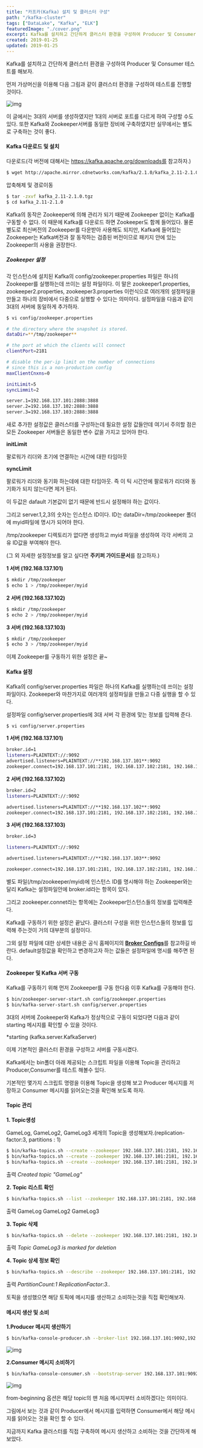 ```yaml
---
title: "카프카(Kafka) 설치 및 클러스터 구성"
path: "/kafka-cluster"
tags: ["DataLake", "Kafka", "ELK"]
featuredImage: "./cover.png"
excerpt: Kafka를 설치하고 간단하게 클러스터 환경을 구성하여 Producer 및 Consumer 테스트를 해보자.
created: 2019-01-25
updated: 2019-01-25
---
```

Kafka를 설치하고 간단하게 클러스터 환경을 구성하여 Producer 및 Consumer 테스트를 해보자.

먼저 가상머신을 이용해 다음 그림과 같이 클러스터 환경을 구성하여 테스트를 진행할 것이다.

![img](kfc-01.png)

이 글에서는 3대의 서버를 생성하였지만 1대의 서버로 포트를 다르게 하여 구성할 수도 있다. 또한 Kafka와 Zookeeper서버를 동일한 장비에 구축하였지만 실무에서는 별도로 구축하는 것이 좋다.


#### Kafka 다운로드 및 설치

다운로드(각 버전에 대해서는 https://kafka.apache.org/downloads를 참고하자.)

```bash
$ wget http://apache.mirror.cdnetworks.com/kafka/2.1.0/kafka_2.11-2.1.0.tgz
```

압축해제 및 경로이동

```bash
$ tar -zxvf kafka_2.11-2.1.0.tgz
$ cd kafka_2.11-2.1.0
```

Kafka의 동작은 Zookeeper에 의해 관리가 되기 때문에 Zookeeper 없이는 Kafka를 구동할 수 없다. 이 때문에 Kafka를 다운로드 하면 Zookeeper도 함께 들어있다. 물론 별도로 최신버전의 Zookeeper를 다운받아 사용해도 되지만, Kafka에 들어있는 Zookeeper는 Kafka버전과 잘 동작하는 검증된 버전이므로 패키지 안에 있는 Zookeeper의 사용을 권장한다.



##### Zookeeper 설정

각 인스턴스에 설치된 Kafka의 config/zookeeper.properties 파일은 하나의 Zookeeper를 실행하는데 쓰이는 설정 파일이다. 이 말은 zookeeper1.properties, zookeeper2.properties, zookeeper3.properties 이런식으로 여러개의 설정파일을 만들고 하나의 장비에서 다중으로 실행할 수 있다는 의미이다. 설정파일을 다음과 같이 3대의 서버에 동일하게 추가하자.

```bash
$ vi config/zookeeper.properties
```

```bash
# the directory where the snapshot is stored.
dataDir=**/tmp/zookeeper**

# the port at which the clients will connect
clientPort=2181

# disable the per-ip limit on the number of connections 
# since this is a non-production config
maxClientCnxns=0

initLimit=5
syncLimmit=2

server.1=192.168.137.101:2888:3888
server.2=192.168.137.102:2888:3888
server.3=192.168.137.103:2888:3888
```

새로 추가한 설정값은 클러스터를 구성하는데 필요한 설정 값들안데 여기서 주의할 점은 모든 Zookeeper 서버들은 동일한 변수 값을 가지고 있어야 한다.

**initLimit**

팔로워가 리더와 초기에 연결하는 시간에 대한 타임아웃



**syncLimit**

팔로워가 리더와 동기화 하는데에 대한 타임아웃. 즉 이 틱 시간안에 팔로워가 리더와 동기화가 되지 않는다면 제거 된다.

이 두값은 dafault 기본값이 없기 때문에 반드시 설정해야 하는 값이다.



그리고 server.1,2,3의 숫자는 인스턴스 ID이다. ID는 dataDir=/tmp/zookeeper 폴더에 myid파일에 명시가 되어야 한다.

/tmp/zookeeper 디렉토리가 없다면 생성하고 myid 파일을 생성하여 각각 서버의 고유 ID값을 부여해야 한다. 

(그 외 자세한 설정정보를 알고 싶다면 **주키퍼 가이드문서**를 참고하자.)



**1 서버 (192.168.137.101)**

```bash
$ mkdir /tmp/zookeeper
$ echo 1 > /tmp/zookeeper/myid
```

**2 서버 (192.168.137.102)**

```bash
$ mkdir /tmp/zookeeper
$ echo 2 > /tmp/zookeeper/myid
```

**3 서버 (192.168.137.103)**

```bash
$ mkdir /tmp/zookeeper
$ echo 3 > /tmp/zookeeper/myid
```

이제 Zookeeper를 구동하기 위한 설정은 끝~



#### Kafka 설정

Kafka의 config/server.properties 파일은 하나의 Kafka를 실행하는데 쓰이는 설정 파일이다. Zookeeper와 마찬가지로 여러개의 설정파일을 만들고 다중 실행을 할 수 있다.

설정파일 config/server.properties에 3대 서버 각 환경에 맞는 정보를 입력해 준다.

```bash
$ vi config/server.properties
```

**1 서버 (192.168.137.101)**

```bash
broker.id=1
listeners=PLAINTEXT://:9092
advertised.listeners=PLAINTEXT://**192.168.137.101**:9092
zookeeper.connect=192.168.137.101:2181, 192.168.137.102:2181, 192.168.137.103:2181
```

**2 서버 (192.168.137.102)**

```bash
broker.id=2
listeners=PLAINTEXT://:9092

advertised.listeners=PLAINTEXT://**192.168.137.102**:9092
zookeeper.connect=192.168.137.101:2181, 192.168.137.102:2181, 192.168.137.103:2181
```

**3 서버 (192.168.137.103)**
```bash
broker.id=3

listeners=PLAINTEXT://:9092

advertised.listeners=PLAINTEXT://**192.168.137.103**:9092

zookeeper.connect=192.168.137.101:2181, 192.168.137.102:2181, 192.168.137.103:2181
```

별도 파일(/tmp/zookeeper/myid)에 인스턴스 ID를 명시해야 하는 Zookeeper와는 달리 Kafka는 설정파일안에 broker.id라는 항목이 있다.

그리고 zookeeper.connet라는 항목에는 Zookeeper인스턴스들의 정보를 입력해준다.



Kafka를 구동하기 위한 설정은 끝났다. 클러스터 구성을 위한 인스턴스들의 정보를 입력해 주는것이 거의 대부분의 설정이다.

그외 설정 파일에 대한 상세한 내용은 공식 홈페이지의 [**Broker Configs**](http://kafka.apache.org/documentation/#brokerconfigs)를 참고하길 바란다. default설정값을 확인하고 변경하고자 하는 값들은 설정파일에 명시를 해주면 된다.


#### Zookeeper 및 Kafka 서버 구동

Kafka를 구동하기 위해 먼저 Zookeeper를 구동 한다음 이후 Kafka를 구동해야 한다.
```bash
$ bin/zookeeper-server-start.sh config/zookeeper.properties
$ bin/kafka-server-start.sh config/server.properties
```

3대의 서버에 Zookeeper와 Kafka가 정상적으로 구동이 되었다면 다음과 같이 starting 메시지를 확인할 수 있을 것이다.

*starting (kafka.server.KafkaServer)

이제 기본적인 클러스터 환경을 구성하고 서버를 구동시켰다.

Kafka에서는 bin폴더 아래 제공되는 스크립트 파일을 이용해 Topic을 관리하고 Producer,Consumer를 테스트 해볼수 있다.

기본적인 몇가지 스크립트 명령을 이용해 Topic을 생성해 보고 Producer 메시지를 저장하고 Consumer 메시지를 읽어오는것을 확인해 보도록 하자.


#### Topic 관리

**1. Topic생성**

GameLog, GameLog2, GameLog3 세개의 Topic을 생성해보자.(replication-factor:3, partitions : 1)

```bash
$ bin/kafka-topics.sh --create --zookeeper 192.168.137.101:2181, 192.168.137.102:2181, 192.168.137.103:2181 --replication-factor 3 --partitions 1 --topic GameLog
$ bin/kafka-topics.sh --create --zookeeper 192.168.137.101:2181, 192.168.137.102:2181, 192.168.137.103:2181 --replication-factor 3 --partitions 1 --topic GameLog2
$ bin/kafka-topics.sh --create --zookeeper 192.168.137.101:2181, 192.168.137.102:2181, 192.168.137.103:2181 --replication-factor 3 --partitions 1 --topic GameLog3
```

출력 *Created topic "GameLog"*

**2. Topic 리스트 확인**

```bash
$ bin/kafka-topics.sh --list --zookeeper 192.168.137.101:2181, 192.168.137.102:2181, 192.168.0.103:2181
```

출력 GameLog GameLog2 GameLog3

**3. Topic 삭제**

```bash
$ bin/kafka-topics.sh --delete --zookeeper 192.168.137.101:2181, 192.168.137.102:2181, 192.168.137.103:2181 --topic GameLog3
```

출력 *Topic GameLog3 is marked for deletion*

**4. Topic 상세 정보 확인**

```bash
$ bin/kafka-topics.sh --describe --zookeeper 192.168.137.101:2181, 192.168.137.102:2181, 192.168.137.103:2181
```

출력 *PartitionCount:1 ReplicationFactor:3..*

토픽을 생성했으면 해당 토픽에 메시지를 생산하고 소비하는것을 직접 확인해보자.



#### 메시지 생산 및 소비

**1.Producer 메시지 생산하기**

```bash
$ bin/kafka-console-producer.sh --broker-list 192.168.137.101:9092,192.168.137.102:9092,192.168.137.103:9092 --topic GameLog
```

![img](kfc-02.png)



**2.Consumer 메시지 소비하기**

```bash
$ bin/kafka-console-consumer.sh --bootstrap-server 192.168.137.101:9092,192.168.137.102:9092,192.168.137.103:9092 --topic GameLog --from-beginning
```

![img](kfc-03.png)



from-beginning 옵션은 해당 topic의 맨 처음 메시지부터 소비하겠다는 의미이다.

그림에서 보는 것과 같이 Producer에서 메시지를 입력하면 Consumer에서 해당 메시지를 읽어오는 것을 확인 할 수 있다.



지금까지 Kafka 클러스터를 직접 구축하여 메시지 생산하고 소비하는 것을 간단하게 해보았다.
